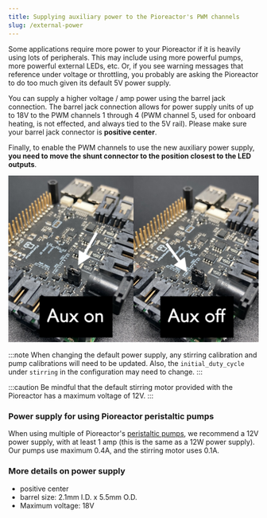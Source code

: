 ```yaml
---
title: Supplying auxiliary power to the Pioreactor's PWM channels
slug: /external-power
---
```


Some applications require more power to your Pioreactor if it is heavily using lots of peripherals. This may include using more powerful pumps, more powerful external LEDs, etc. Or, if you see warning messages that reference under voltage or throttling, you probably are asking the Pioreactor to do too much given its default 5V power supply.

You can supply a higher voltage / amp power using the barrel jack connection. The barrel jack connection allows for power supply units of up to 18V to the PWM channels 1 through 4 (PWM channel 5, used for onboard heating, is not effected, and always tied to the 5V rail). Please make sure your barrel jack connector is **positive center**.

Finally, to enable the PWM channels to use the new auxiliary power supply, **you need to move the shunt connector to the position closest to the LED outputs**.


![left image shows the shunt connector in the ON position, right image shows shunt connector in the OFF position](/img/user-guide/aux_position.png)


:::note
When changing the default power supply, any stirring calibration and pump calibrations will need to be updated. Also, the `initial_duty_cycle` under `stirring` in the configuration may need to change.
:::

:::caution
Be mindful that the default stirring motor provided with the Pioreactor has a maximum voltage of 12V.
:::


### Power supply for using Pioreactor peristaltic pumps

When using multiple of Pioreactor's [peristaltic pumps](https://pioreactor.com/products/peristaltic-pump), we recommend a 12V power supply, with at least 1 amp (this is the same as a 12W power supply). Our pumps use maximum 0.4A, and the stirring motor uses 0.1A.


### More details on power supply

 - positive center
 - barrel size: 2.1mm I.D. x 5.5mm O.D.
 - Maximum voltage: 18V

